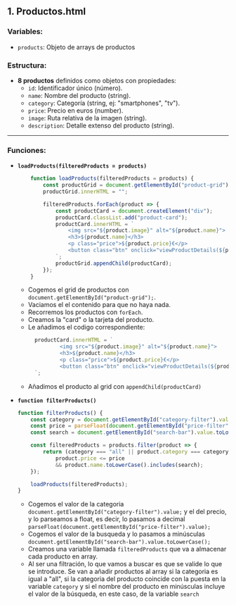 ## 1. **Productos.html**
### **Variables:**
- `products`: Objeto de arrays de productos

### **Estructura:**
- **8 productos** definidos como objetos con propiedades:
  - `id`: Identificador único (número).
  - `name`: Nombre del producto (string).
  - `category`: Categoría (string, ej: "smartphones", "tv").
  - `price`: Precio en euros (number).
  - `image`: Ruta relativa de la imagen (string).
  - `description`: Detalle extenso del producto (string).

---
### **Funciones:**
- **`loadProducts(filteredProducts = products)`**
    ```javascript
        function loadProducts(filteredProducts = products) {
            const productGrid = document.getElementById("product-grid");
            productGrid.innerHTML = "";

            filteredProducts.forEach(product => {
                const productCard = document.createElement("div");
                productCard.classList.add("product-card");
                productCard.innerHTML = `
                    <img src="${product.image}" alt="${product.name}">
                    <h3>${product.name}</h3>
                    <p class="price">${product.price}€</p>
                    <button class="btn" onclick="viewProductDetails(${product.id})">Ver Detalles</button>
                `;
                productGrid.appendChild(productCard);
            });
        }
    ```

    - Cogemos el grid de productos con `document.getElementById("product-grid");`.
    - Vaciamos el el contenido para que no haya nada.
    - Recorremos los productos con `forEach`.
    - Creamos la "card" o la tarjeta del producto.
    - Le añadimos el codigo correspondiente:
      ```javascript
        productCard.innerHTML = `
                <img src="${product.image}" alt="${product.name}">
                <h3>${product.name}</h3>
                <p class="price">${product.price}€</p>
                <button class="btn" onclick="viewProductDetails(${product.id})">Ver Detalles</button>
        `;
        ```
    - Añadimos el producto al grid con `appendChild(productCard)`

- **`function filterProducts()`**
    ```javascript
    function filterProducts() {
        const category = document.getElementById("category-filter").value;
        const price = parseFloat(document.getElementById("price-filter").value);
        const search = document.getElementById("search-bar").value.toLowerCase();

        const filteredProducts = products.filter(product => {
            return (category === "all" || product.category === category) &&
                product.price <= price
                && product.name.toLowerCase().includes(search);
        });

        loadProducts(filteredProducts);
    }
    ```
    - Cogemos el valor de la categoria `document.getElementById("category-filter").value;` y el del precio, y lo parseamos a float, es decir, lo pasamos a decimal `parseFloat(document.getElementById("price-filter").value);`
    - Cogemos el valor de la busqueda y lo pasamos a minúsculas `document.getElementById("search-bar").value.toLowerCase();`
    - Creamos una variable llamada `filteredProducts` que va a almacenar cada producto en array.
    - Al ser una filtración, lo que vamos a buscar es que se valide lo que se introduce. Se van a añadir productos al array si la categoria es igual a "all", si la categoria del producto coincide con la puesta en la variable `category` y si el nombre del producto en minúsculas incluye el valor de la búsqueda, en este caso, de la variable `search`